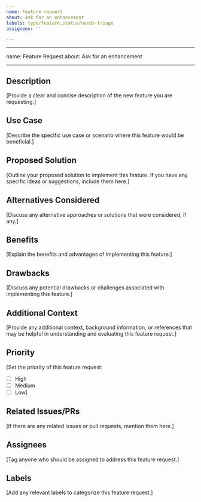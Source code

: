 ```yaml
---
name: Feature request
about: Ask for an enhancement
labels: type/feature,status/needs-triage
assignees: ''

---
```


---
name: Feature Request
about: Ask for an enhancement

---

## Description

[Provide a clear and concise description of the new feature you are requesting.]

## Use Case

[Describe the specific use case or scenario where this feature would be beneficial.]

## Proposed Solution

[Outline your proposed solution to implement this feature. If you have any specific ideas or suggestions, include them here.]

## Alternatives Considered

[Discuss any alternative approaches or solutions that were considered, if any.]

## Benefits

[Explain the benefits and advantages of implementing this feature.]

## Drawbacks

[Discuss any potential drawbacks or challenges associated with implementing this feature.]

## Additional Context

[Provide any additional context, background information, or references that may be helpful in understanding and evaluating this feature request.]

## Priority

[Set the priority of this feature request:
- [ ] High
- [ ] Medium
- [ ] Low]

## Related Issues/PRs

[If there are any related issues or pull requests, mention them here.]

## Assignees

[Tag anyone who should be assigned to address this feature request.]

## Labels

[Add any relevant labels to categorize this feature request.]

